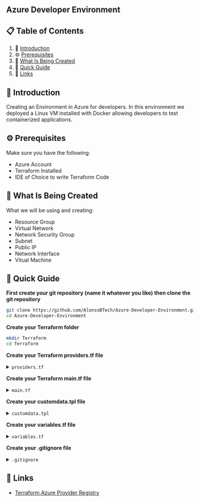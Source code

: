 ## Azure Developer Environment

## 📋 <a name="table">Table of Contents</a>

1. 🤖 [Introduction](#introduction)
2. ⚙️ [Prerequisites](#prerequisites)
3. 🔋 [What Is Being Created](#what-is-being-created)
4. 🤸 [Quick Guide](#quick-guide)
5. 🔗 [Links](#links)

## <a name="introduction">🤖 Introduction</a>

Creating an Environment in Azure for developers. In this environment we deployed a Linux VM 
installed with Docker allowing developers to test containerized applications.


## <a name="prerequisites">⚙️ Prerequisites</a>

Make sure you have the following:

- Azure Account
- Terraform Installed
- IDE of Choice to write Terraform Code

## <a name="what-is-being-created">🔋 What Is Being Created</a>

What we will be using and creating:

- Resource Group
- Virtual Network
- Network Security Group
- Subnet
- Public IP
- Network Interface
- Vitual Machine

## <a name="quick-guide">🤸 Quick Guide</a>

**First create your git repository (name it whatever you like) then clone the git repository**

```bash
git clone https://github.com/AlonsoBTech/Azure-Developer-Environment.git
cd Azure-Developer-Environment
```

**Create your Terraform folder**
```bash
mkdir Terraform
cd Terraform
```

**Create your Terraform providers.tf file**

</details>

<details>
<summary><code>providers.tf</code></summary>

```bash
terraform {
  required_providers {
    azurerm = {
      source  = "hashicorp/azurerm"
      version = "3.100.0"
    }
  }
}

provider "azurerm" {
  features {}
}
```
</details>

**Create your Terraform main.tf file**

</details>

<details>
<summary><code>main.tf</code></summary>

```bash
resource "azurerm_resource_group" "rg_dev_test" {
  name     = "rg_dev_test"
  location = var.rg_location

  tags = {
    environment = "Dev"
  }
}

resource "azurerm_virtual_network" "vnet_dev" {
  name                = "vnet_dev"
  location            = azurerm_resource_group.rg_dev_test.location
  resource_group_name = azurerm_resource_group.rg_dev_test.name
  address_space       = [var.vnet_dev_cidr]
}

resource "azurerm_subnet" "subnet1_dev" {
  name                 = "dev_subnet1"
  resource_group_name  = azurerm_resource_group.rg_dev_test.name
  virtual_network_name = azurerm_virtual_network.vnet_dev.name
  address_prefixes     = [var.subnet1_dev_cidr]
}

resource "azurerm_network_security_group" "nsg_dev" {
  name                = "nsg_dev"
  location            = azurerm_resource_group.rg_dev_test.location
  resource_group_name = azurerm_resource_group.rg_dev_test.name
}

resource "azurerm_network_security_rule" "nsgr_dev" {
  name                        = "nsgr_dev"
  priority                    = 100
  direction                   = "Inbound"
  access                      = "Allow"
  protocol                    = "*"
  source_port_range           = "*"
  destination_port_range      = "*"
  source_address_prefix       = var.nsgr_my_ip
  destination_address_prefix  = "*"
  resource_group_name         = azurerm_resource_group.rg_dev_test.name
  network_security_group_name = azurerm_network_security_group.nsg_dev.name
}

resource "azurerm_subnet_network_security_group_association" "nsg_asso" {
  subnet_id                 = azurerm_subnet.subnet1_dev.id
  network_security_group_id = azurerm_network_security_group.nsg_dev.id
}

resource "azurerm_public_ip" "pip_dev" {
  name                    = "pip_dev"
  location                = azurerm_resource_group.rg_dev_test.location
  resource_group_name     = azurerm_resource_group.rg_dev_test.name
  allocation_method       = "Dynamic"
  idle_timeout_in_minutes = 30

  tags = {
    environment = "Dev"
  }
}

resource "azurerm_network_interface" "nic_dev" {
  name                = "nic_dev"
  location            = azurerm_resource_group.rg_dev_test.location
  resource_group_name = azurerm_resource_group.rg_dev_test.name

  ip_configuration {
    name                          = "internal"
    subnet_id                     = azurerm_subnet.subnet1_dev.id
    private_ip_address_allocation = "Dynamic"
    public_ip_address_id          = azurerm_public_ip.pip_dev.id
  }
}

resource "azurerm_linux_virtual_machine" "vm_dev_linux" {
  name                = "vm1linux"
  resource_group_name = azurerm_resource_group.rg_dev_test.name
  location            = azurerm_resource_group.rg_dev_test.location
  size                = "Standard_B1s"
  admin_username      = "adminuser"
  network_interface_ids = [azurerm_network_interface.nic_dev.id,]
  custom_data = filebase64("customdata.tpl")

  admin_ssh_key {
    username   = "adminuser"
    public_key = file("~/.ssh/devkey.pub")
  }

  os_disk {
    caching              = "ReadWrite"
    storage_account_type = "Standard_LRS"
  }

  source_image_reference {
    publisher = "Canonical"
    offer     = "0001-com-ubuntu-server-jammy"
    sku       = "22_04-lts"
    version   = "latest"
  }
}

data "azurerm_public_ip" "pip_data" {
    name = azurerm_public_ip.pip_dev.name 
    resource_group_name = azurerm_resource_group.rg_dev_test.name 
}

output "jenkins_server_dns" {
    value = "${azurerm_linux_virtual_machine.vm_dev_linux.name}: ${data.azurerm_public_ip.pip_data.ip_address}:8080"
}
```

</details>

**Create your customdata.tpl file**

</details>

<details>
<summary><code>customdata.tpl</code></summary>

```bash
#!/bin/bash
sudo apt-get update -y
sudo apt-get install -y ca-certificates curl
sudo install -m 0755 -d /etc/apt/keyrings
sudo curl -fsSL https://download.docker.com/linux/ubuntu/gpg -o /etc/apt/keyrings/docker.asc
sudo chmod a+r /etc/apt/keyrings/docker.asc
echo \
  "deb [arch=$(dpkg --print-architecture) signed-by=/etc/apt/keyrings/docker.asc] https://download.docker.com/linux/ubuntu \
  $(. /etc/os-release && echo "$VERSION_CODENAME") stable" | \
  sudo tee /etc/apt/sources.list.d/docker.list > /dev/null
sudo apt-get update -y
sudo apt-get install -y docker-ce docker-ce-cli containerd.io docker-buildx-plugin docker-compose-plugin
sudo apt install fontconfig openjdk-17-jre -y
sudo wget -O /usr/share/keyrings/jenkins-keyring.asc \
  https://pkg.jenkins.io/debian/jenkins.io-2023.key
echo "deb [signed-by=/usr/share/keyrings/jenkins-keyring.asc]" \
  https://pkg.jenkins.io/debian binary/ | sudo tee \
  /etc/apt/sources.list.d/jenkins.list > /dev/null
sudo apt-get update
sudo apt-get install jenkins -y
sudo systemctl enable jenkins
sudo systemctl start jenkins
```

</details>

**Create your variables.tf file**

</details>

<details>
<summary><code>variables.tf</code></summary>

```bash
#### VARIABLE VALUES ARE STORED IN "TERRAFORM.TFVARS" ####

variable "rg_location" {
  type = string
}

variable "vnet_dev_cidr" {
  type = string
}

variable "subnet1_dev_cidr" {
  type = string
}

variable "nsgr_my_ip" {
  type = string
}
```

</details>

**Create your .gitignore file**

</details>

<details>
<summary><code>.gitignore</code></summary>

```bash
.terraform
.terreform.lock.hcl
terraform.tfvars
*.tfstate
*.tfstate.*
```

</details>

## <a name="links">🔗 Links</a>

- [Terraform Azure Provider Registry](https://registry.terraform.io/providers/hashicorp/azurerm/latest/docs)

